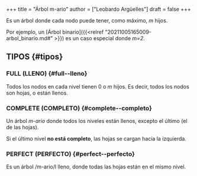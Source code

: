 +++
title = "Árbol m-ario"
author = ["Leobardo Argüelles"]
draft = false
+++

Es un árbol donde cada nodo puede tener, como máximo, _m_ hijos.

Por ejemplo, un [Árbol binario]({{<relref "20211005165009-arbol_binario.md#" >}}) es un caso especial donde _m=2_.


## TIPOS {#tipos}


### FULL (LLENO) {#full--lleno}

Todos los nodos en cada nivel tienen 0 o _m_ hijos.
Es decir, todos los nodos son hojas, o están llenos.


### COMPLETE (COMPLETO) {#complete--completo}

Un árbol _m-ario_ donde todos los niveles están llenos,
excepto el último (el de las hojas).

Si el último nivel **no está completo**, las hojas se cargan
hacia la izquierda.


### PERFECT (PERFECTO) {#perfect--perfecto}

Es un árbol /m-ario/l lleno, donde todas las hojas están en el mismo
nivel.

